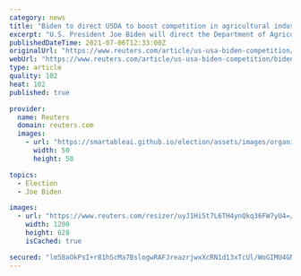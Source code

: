 ```yaml
---
category: news
title: "Biden to direct USDA to boost competition in agricultural industries - source"
excerpt: "U.S. President Joe Biden will direct the Department of Agriculture to adopt new rules to boost competition in agricultural industries in an upcoming executive action from the White House, a source familiar with the situation said."
publishedDateTime: 2021-07-06T12:33:00Z
originalUrl: "https://www.reuters.com/article/us-usa-biden-competition/biden-to-direct-usda-to-boost-competition-in-agricultural-industries-source-idUSKCN2EC1HF"
webUrl: "https://www.reuters.com/article/us-usa-biden-competition/biden-to-direct-usda-to-boost-competition-in-agricultural-industries-source-idUSKCN2EC1HF"
type: article
quality: 102
heat: 102
published: true

provider:
  name: Reuters
  domain: reuters.com
  images:
    - url: "https://smartableai.github.io/election/assets/images/organizations/reuters.com-50x50.jpg"
      width: 50
      height: 50

topics:
  - Election
  - Joe Biden

images:
  - url: "https://www.reuters.com/resizer/uyJ1Hi5t7L6TH4ynQkq36FW7yU4=/1200x628/smart/filters:quality(80)/cloudfront-us-east-2.images.arcpublishing.com/reuters/D6ZJE52WS5PFNPQDTKNUFTGOLI.jpg"
    width: 1200
    height: 628
    isCached: true

secured: "lm58aOkPsI+r81hScMa7BslogwRAFJreazrjwxXcRN1d13xTcUl/WoGIMU4GN1J4N+K6VQIMEeFGXeVwhmMpmYZYfzl1cadAqksx9Ql1ABLCz/nlf+Qq7bZfFzyBp02JKZXWGxevinaFF6WNL8odyRIoTotRFWL3oO16864CIDsv4cjwH3THTYKvQfkZY0GlwJSpCEP2BBSlnzNdLcXDtdAAm25Z2S7Sn5r5+e9q+vuuiviyM9GXHhbIrFYPwFx664cLcs6H4bHGKszjZpsqfUzd417ztoGoDGmOqR+GRJgRyntnIhtB/SR6c4wW8Y8GbbrGlsQ0rwkz9VJRC2azJYckOCbqRp67Xqp512Js6gM=;OnU33cetIkLS+G3KhVnyeA=="
---
```


